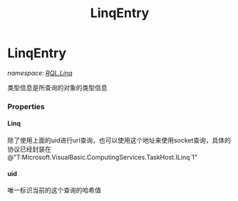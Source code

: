 ﻿---
title: LinqEntry
---

# LinqEntry
_namespace: [RQL.Linq](N-RQL.Linq.html)_

类型信息是所查询的对象的类型信息



### Properties

#### Linq
除了使用上面的uid进行url查询，也可以使用这个地址来使用socket查询，具体的协议已经封装在@"T:Microsoft.VisualBasic.ComputingServices.TaskHost.ILinq`1"
#### uid
唯一标识当前的这个查询的哈希值

